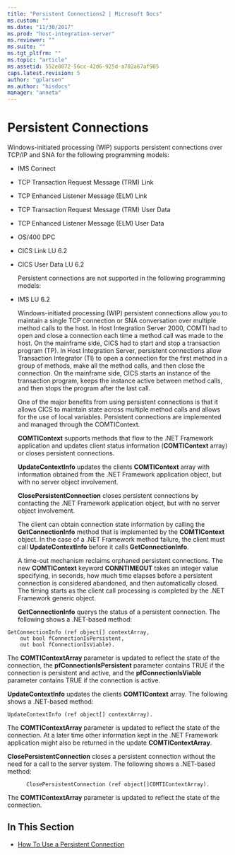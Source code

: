 ```yaml
---
title: "Persistent Connections2 | Microsoft Docs"
ms.custom: ""
ms.date: "11/30/2017"
ms.prod: "host-integration-server"
ms.reviewer: ""
ms.suite: ""
ms.tgt_pltfrm: ""
ms.topic: "article"
ms.assetid: 552e8072-56cc-42d6-925d-a702a67af905
caps.latest.revision: 5
author: "gplarsen"
ms.author: "hisdocs"
manager: "anneta"
---
```

# Persistent Connections
Windows-initiated processing (WIP) supports persistent connections over TCP/IP and SNA for the following programming models:  
  
- IMS Connect  
  
- TCP Transaction Request Message (TRM) Link  
  
- TCP Enhanced Listener Message (ELM) Link  
  
- TCP Transaction Request Message (TRM) User Data  
  
- TCP Enhanced Listener Message (ELM) User Data  
  
- OS/400 DPC  
  
- CICS Link LU 6.2  
  
- CICS User Data LU 6.2  
  
  Persistent connections are not supported in the following programming models:  
  
- IMS LU 6.2  
  
  Windows-initiated processing (WIP) persistent connections allow you to maintain a single TCP connection or SNA conversation over multiple method calls to the host. In Host Integration Server 2000, COMTI had to open and close a connection each time a method call was made to the host. On the mainframe side, CICS had to start and stop a transaction program (TP). In Host Integration Server, persistent connections allow Transaction Integrator (TI) to open a connection for the first method in a group of methods, make all the method calls, and then close the connection. On the mainframe side, CICS starts an instance of the transaction program, keeps the instance active between method calls, and then stops the program after the last call.  
  
  One of the major benefits from using persistent connections is that it allows CICS to maintain state across multiple method calls and allows for the use of local variables. Persistent connections are implemented and managed through the COMTIContext.  
  
  **COMTIContext** supports methods that flow to the .NET Framework application and updates client status information (**COMTIContext** array) or closes persistent connections.  
  
  **UpdateContextInfo** updates the clients **COMTIContext** array with information obtained from the .NET Framework application object, but with no server object involvement.  
  
  **ClosePersistentConnection** closes persistent connections by contacting the .NET Framework application object, but with no server object involvement.  
  
  The client can obtain connection state information by calling the **GetConnectionInfo** method that is implemented by the **COMTIContext** object. In the case of a .NET Framework method failure, the client must call **UpdateContextInfo** before it calls **GetConnectionInfo**.  
  
  A time-out mechanism reclaims orphaned persistent connections. The new **COMTIContext** keyword **CONNTIMEOUT** takes an integer value specifying, in seconds, how much time elapses before a persistent connection is considered abandoned, and then automatically closed. The timing starts as the client call processing is completed by the .NET Framework generic object.  
  
  **GetConnectionInfo** querys the status of a persistent connection. The following shows a .NET-based method:  
  
```  
GetConnectionInfo (ref object[] contextArray,   
    out bool fConnectionIsPersistent,   
    out bool fConnectionIsViable).  
```  
  
 The **COMTIContextArray** parameter is updated to reflect the state of the connection, the **pfConnectionIsPersistent** parameter contains TRUE if the connection is persistent and active, and the **pfConnectionIsViable** parameter contains TRUE if the connection is active.  
  
 **UpdateContextInfo** updates the clients **COMTIContext** array. The following shows a .NET-based method:  
  
```  
UpdateContextInfo (ref object[] contextArray).   
```  
  
 The **COMTIContextArray** parameter is updated to reflect the state of the connection. At a later time other information kept in the .NET Framework application might also be returned in the update **COMTIContextArray**.  
  
 **ClosePersistentConnection** closes a persistent connection without the need for a call to the server system. The following shows a .NET-based method:  
  
```  
      ClosePersistentConnection (ref object[]COMTIContextArray).  
```  
  
 The **COMTIContextArray** parameter is updated to reflect the state of the connection.  
  
## In This Section  
  
-   [How To Use a Persistent Connection](../core/how-to-use-a-persistent-connection2.md)